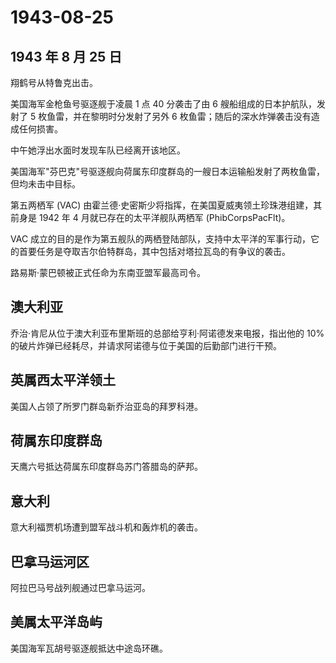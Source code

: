 # 1943-08-25

## 1943 年 8 月 25 日

翔鹤号从特鲁克出击。

美国海军金枪鱼号驱逐舰于凌晨 1 点 40 分袭击了由 6
艘船组成的日本护航队，发射了 5 枚鱼雷，并在黎明时分发射了另外 6
枚鱼雷；随后的深水炸弹袭击没有造成任何损害。

中午她浮出水面时发现车队已经离开该地区。

美国海军"芬巴克"号驱逐舰向荷属东印度群岛的一艘日本运输船发射了两枚鱼雷，但均未击中目标。

第五两栖军 (VAC)
由霍兰德·史密斯少将指挥，在美国夏威夷领土珍珠港组建，其前身是 1942 年 4
月就已存在的太平洋舰队两栖军 (PhibCorpsPacFlt)。

VAC
成立的目的是作为第五舰队的两栖登陆部队，支持中太平洋的军事行动，它的首要任务是夺取吉尔伯特群岛，其中包括对塔拉瓦岛的有争议的袭击。

路易斯·蒙巴顿被正式任命为东南亚盟军最高司令。

## 澳大利亚

乔治·肯尼从位于澳大利亚布里斯班的总部给亨利·阿诺德发来电报，指出他的 10%
的破片炸弹已经耗尽，并请求阿诺德与位于美国的后勤部门进行干预。

## 英属西太平洋领土

美国人占领了所罗门群岛新乔治亚岛的拜罗科港。

## 荷属东印度群岛

天鹰六号抵达荷属东印度群岛苏门答腊岛的萨邦。

## 意大利

意大利福贾机场遭到盟军战斗机和轰炸机的袭击。

## 巴拿马运河区

阿拉巴马号战列舰通过巴拿马运河。

## 美属太平洋岛屿

美国海军瓦胡号驱逐舰抵达中途岛环礁。


